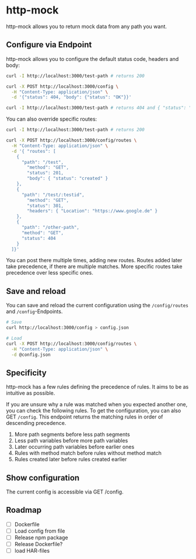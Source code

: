 # http-mock

http-mock allows you to return mock data from any path you want.

## Configure via Endpoint

http-mock allows you to configure the default status code, headers and body:

```sh
curl -I http://localhost:3000/test-path # returns 200

curl -X POST http://localhost:3000/config \
  -H "Content-Type: application/json" \
  -d '{"status": 404, "body": {"status": "OK"}}'

curl -I http://localhost:3000/test-path # returns 404 and { "status": "OK" }
```

You can also override specific routes:

```sh
curl -I http://localhost:3000/test-path # returns 200

curl -X POST http://localhost:3000/config/routes \
  -H "Content-Type: application/json" \
  -d '{ "routes": [
    {
      "path": "/test",
        "method": "GET",
        "status": 201,
        "body": { "status": "created" }
    },
    {
      "path": "/test/:testid",
        "method": "GET",
        "status": 301,
        "headers": { "Location": "https://www.google.de" }
    },
    {
      "path": "/other-path",
      "method": "GET",
      "status": 404
    }
  ]}'
```

You can post there multiple times, adding new routes.
Routes added later take precedence, if there are multiple matches.
More specific routes take precedence over less specific ones.

## Save and reload

You can save and reload the current configuration using the
`/config/routes` and `/config`-Endpoints.

```sh
# Save
curl http://localhost:3000/config > config.json

# Load
curl -X POST http://localhost:3000/config/routes \
  -H "Content-Type: application/json" \
  -d @config.json
```

## Specificity

http-mock has a few rules defining the precedence of rules. It aims to be as
intuitive as possible.

If you are unsure why a rule was matched when you expected another one, you can
check the following rules. To get the configuration, you can also GET `/config`.
This endpoint returns the matching rules in order of descending precedence.

1. More path segments before less path segments
2. Less path variables before more path variables
3. Later occurring path variables before earlier ones
4. Rules with method match before rules without method match
5. Rules created later before rules created earlier

## Show configuration

The current config is accessible via GET /config.

## Roadmap

- [ ] Dockerfile
- [ ] Load config from file
- [ ] Release npm package
- [ ] Release Dockerfile?
- [ ] load HAR-files
